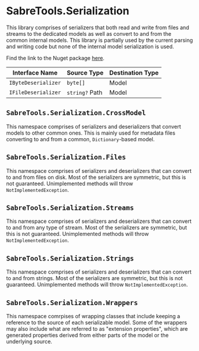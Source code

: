 # SabreTools.Serialization

This library comprises of serializers that both read and write from files and streams to the dedicated models as well as convert to and from the common internal models. This library is partially used by the current parsing and writing code but none of the internal model serialization is used.

Find the link to the Nuget package [here](https://www.nuget.org/packages/SabreTools.Serialization).

| Interface Name | Source Type | Destination Type |
| --- | --- | --- |
| `IByteDeserializer` | `byte[]` | Model |
| `IFileDeserializer` | `string?` Path | Model |

## `SabreTools.Serialization.CrossModel`

This namespace comprises of serializers and deserializers that convert models to other common ones. This is mainly used for metadata files converting to and from a common, `Dictionary`-based model.

## `SabreTools.Serialization.Files`

This namespace comprises of serializers and deserializers that can convert to and from files on disk. Most of the serializers are symmetric, but this is not guaranteed. Unimplemented methods will throw `NotImplementedException`.

## `SabreTools.Serialization.Streams`

This namespace comprises of serializers and deserializers that can convert to and from any type of stream. Most of the serializers are symmetric, but this is not guaranteed. Unimplemented methods will throw `NotImplementedException`.

## `SabreTools.Serialization.Strings`

This namespace comprises of serializers and deserializers that can convert to and from strings. Most of the serializers are symmetric, but this is not guaranteed. Unimplemented methods will throw `NotImplementedException`.

## `SabreTools.Serialization.Wrappers`

This namespace comrpises of wrapping classes that include keeping a reference to the source of each serializable model. Some of the wrappers may also include what are referred to as "extension properties", which are generated properties derived from either parts of the model or the underlying source.
